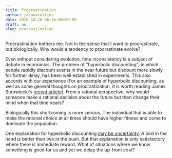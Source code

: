 ```yaml
---
title: Procrastination
author: jasonacollins
date: 2010-10-20 06:36:00+00:00
draft: no
slug: procrastination
---
```


Procrastination bothers me. Not in the sense that I want to procrastinate, but biologically. Why would a tendency to procrastinate evolve?

Even without considering evolution, time inconsistency is a subject of debate in economics. The problem of "hyperbolic discounting", in which people rapidly discount events in the near future but discount more slowly for further delay, has been well established in experiments. This also accords with our experience (For an example of hyperbolic discounting, as well as some general thoughts on procrastination, it is worth reading James Surowiecki's [recent article)](http://www.newyorker.com/arts/critics/books/2010/10/11/101011crbo_books_surowiecki?currentPage=all). From a rational perspective, why would someone make a rational decision about the future but then change their mind when that time nears?

Biologically this shortcoming is more serious. The individual that is able to make the rational choice at all times should have higher fitness and come to dominate the population.

One explanation for hyperbolic discounting [may be uncertainty](https://www.jasoncollins.blog/evolution-and-irrationality/). A bird in the hand is better than two in the bush. But that explanation is only satisfactory where there is immediate reward. What of situations where we know something is good for us and yet we delay the up-front cost?
